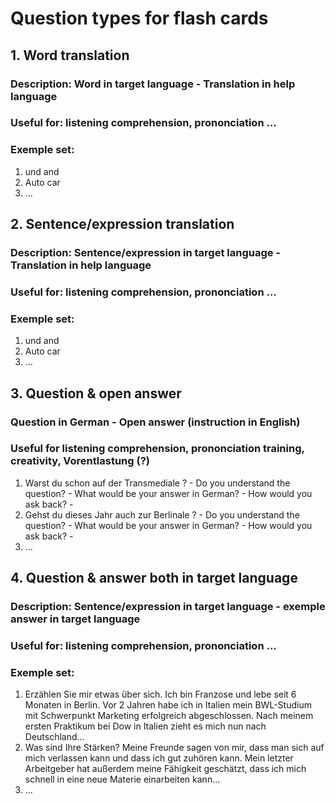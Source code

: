 # Question types for flash cards

## 1. Word translation 
### Description: Word in target language - Translation in help language
### Useful for: listening comprehension, prononciation ...
### Exemple set:
1. und  and
2. Auto car
3. ...

## 2. Sentence/expression translation 
### Description: Sentence/expression in target language - Translation in help language
### Useful for: listening comprehension, prononciation ...
### Exemple set:
1. und  and
2. Auto car
3. ...

## 3. Question & open answer
### Question in German - Open answer (instruction in English)
### Useful for listening comprehension, prononciation training, creativity, Vorentlastung (?)
1. Warst du schon auf der Transmediale ?  - Do you understand the question? - What would be your answer in German? - How would you ask back? -
2. Gehst du dieses Jahr auch zur Berlinale ?	- Do you understand the question? - What would be your answer in German? - How would you ask back? -
3. ...

## 4. Question & answer both in target language
### Description: Sentence/expression in target language - exemple answer in target language
### Useful for: listening comprehension, prononciation ...
### Exemple set:
1. Erzählen Sie mir etwas über sich.	Ich bin Franzose und lebe seit 6 Monaten in Berlin. Vor 2 Jahren habe ich in Italien mein BWL-Studium mit Schwerpunkt Marketing erfolgreich abgeschlossen. Nach meinem ersten Praktikum bei Dow in Italien zieht es mich nun nach Deutschland...
2. Was sind Ihre Stärken? Meine Freunde sagen von mir, dass man sich auf mich verlassen kann und dass ich gut zuhören kann. Mein letzter Arbeitgeber hat außerdem meine Fähigkeit geschätzt, dass ich mich schnell in eine neue Materie einarbeiten kann...
3. ...
